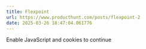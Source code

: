 ```yaml
---
title: Flexpoint
url: https://www.producthunt.com/posts/flexpoint-2
date: 2025-03-26 18:47:04.061776
---
```

Enable JavaScript and cookies to continue


